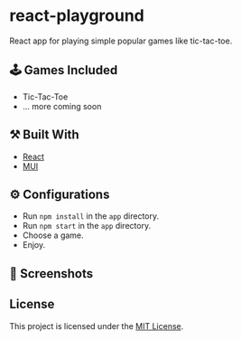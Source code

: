 # react-playground
React app for playing simple popular games like tic-tac-toe.

## :joystick: Games Included
- Tic-Tac-Toe
- ... more coming soon

## :hammer_and_pick: Built With
- [React](https://reactjs.org/)
- [MUI](https://mui.com/)

## :gear: Configurations
- Run `npm install` in the `app` directory.
- Run `npm start` in the `app` directory.
- Choose a game.
- Enjoy.

## :eyes: Screenshots

## License
This project is licensed under the [MIT License](LICENSE).
